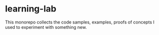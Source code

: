 # learning-lab
This monorepo collects the code samples, examples, proofs of concepts I used to experiment with something new.
